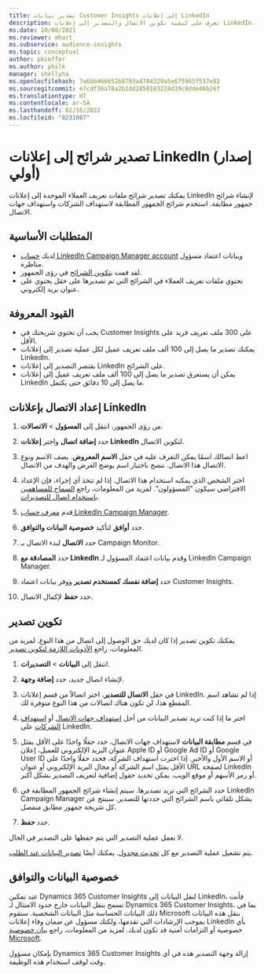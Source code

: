 ```yaml
---
title: تصدير بيانات Customer Insights إلى إعلانات LinkedIn
description: تعرف على كيفية تكوين الاتصال والتصدير إلى إعلانات LinkedIn.
ms.date: 10/08/2021
ms.reviewer: mhart
ms.subservice: audience-insights
ms.topic: conceptual
author: pkieffer
ms.author: philk
manager: shellyha
ms.openlocfilehash: 7a6bb466652b8703a4784329a5e675965f557e82
ms.sourcegitcommit: e7cdf36a78a2b1dd2850183224d39c8dde46b26f
ms.translationtype: HT
ms.contentlocale: ar-SA
ms.lasthandoff: 02/16/2022
ms.locfileid: "8231087"
---
```

# <a name="export-segments-to-linkedin-ads-preview"></a>تصدير شرائح إلى إعلانات LinkedIn (إصدار أولي)

يمكنك تصدير شرائح ملفات تعريف العملاء الموحدة إلى إعلانات LinkedIn لإنشاء شرائح جمهور مطابقة. استخدم شرائح الجمهور المطابقة لاستهداف الشركات واستهداف جهات الاتصال.

## <a name="prerequisites"></a>المتطلبات الأساسية

-   لديك [حساب LinkedIn Campaign Manager account](https://business.linkedin.com/marketing-solutions/ads) وبيانات اعتماد مسؤول مناظرة.
-   لقد قمت [بتكوين الشرائح](segments.md) في رؤى الجمهور.
-   تحتوي ملفات تعريف العملاء في الشرائح التي تم تصديرها على حقل يحتوي على عنوان بريد إلكتروني.

## <a name="known-limitations"></a>القيود المعروفة

- يجب أن تحتوي شريحتك في Customer Insights على 300 ملف تعريف فريد على الأقل. 
- يمكنك تصدير ما يصل إلى 100 ألف ملف تعريف عميل لكل عملية تصدير إلى إعلانات LinkedIn.
- يقتصر التصدير إلى إعلانات LinkedIn على الشرائح.
- يمكن أن يستغرق تصدير ما يصل إلى 100 ألف ملف تعريف عميل إلى إعلانات LinkedIn ما يصل إلى 10 دقائق حتى يكتمل. 

## <a name="set-up-the-connection-to-linkedin-ads"></a>إعداد الاتصال بإعلانات LinkedIn

1. من رؤى الجمهور، انتقل إلى **المسؤول** > **الاتصالات**.

1. حدد **إضافة اتصال** واختر **إعلانات LinkedIn** لتكوين الاتصال.

1. اعط اتصالك اسمًا يمكن التعرف عليه في حقل **الاسم المعروض**. يصف الاسم ونوع الاتصال هذا الاتصال. ننصح باختيار اسم يوضح الغرض والهدف من الاتصال.

1. اختر الشخص الذي يمكنه استخدام هذا الاتصال. إذا لم تتخذ أي إجراء، فإن الإعداد الافتراضي سيكون "المسؤولون". لمزيد من المعلومات، راجع [السماح للمساهمين باستخدام اتصال للتصديرات](connections.md#allow-contributors-to-use-a-connection-for-exports).

1. قدم [معرف حساب LinkedIn Campaign Manager](https://www.linkedin.com/help/lms/answer/a424270).

1. حدد **أوافق** لتأكيد **خصوصية البيانات والتوافق‬**.

1. حدد **الاتصال** لبدء الاتصال بـ Campaign Monitor.

1. حدد **المصادقة مع LinkedIn** وقدم بيانات اعتماد المسؤول لـ LinkedIn Campaign Manager.

1. حدد **إضافة نفسك كمستخدم تصدير** ووفر بيانات اعتماد Customer Insights.

1. حدد **حفظ** لإكمال الاتصال.

## <a name="configure-an-export"></a>تكوين تصدير

يمكنك تكوين تصدير إذا كان لديك حق الوصول إلى اتصال من هذا النوع. لمزيد من المعلومات، راجع [الأذونات اللازمة لتكوين تصدير](export-destinations.md#set-up-a-new-export).

1. انتقل إلى **البيانات** > **التصديرات**.

1. لإنشاء اتصال جديد، حدد **إضافة وجهة**.

1. في حقل **الاتصال للتصدير**، اختر اتصالاً من قسم إعلانات LinkedIn. إذا لم تشاهد اسم المقطع هذا، لن تكون هناك اتصالات من هذا النوع متوفرة لك.

1. اختر ما إذا كنت تريد تصدير البيانات من أجل [استهداف جهات الاتصال](https://business.linkedin.com/marketing-solutions/ad-targeting/contact-targeting) أو [استهداف الشركات](https://business.linkedin.com/marketing-solutions/ad-targeting/account-targeting) على LinkedIn. 

1. في قسم **مطابقة البيانات** لاستهداف جهات الاتصال، حدد حقلًا واحدًا على الأقل يمثل عنوان البريد الإلكتروني للعميل، إعلان Apple ID أو Google Ad ID أو Google User ID أو الاسم الأول والأخير. إذا اخترت استهداف الشركة، فحدد حقلًا واحدًا على الأقل يمثل اسم الشركة أو مجال البريد الإلكتروني أو عنوان URL لصفحة LinkedIn أو رمز الأسهم أو موقع الويب. يمكن تحديد حقول إضافية لتعريف التصدير بشكل أكبر. 

1. حدد الشرائح التي تريد تصديرها. سيتم إنشاء شرائح الجمهور المطابقة في LinkedIn Campaign Manager بشكل تلقائي باسم الشرائح التي حددتها للتصدير. سينتج عن كل شريحة جمهور مطابق منفصل. 

1. حدد **حفظ**.

لا تعمل عملية التصدير التي يتم حفظها على التصدير في الحال.

يتم تشغيل عملية التصدير مع كل [تحديث مجدول](system.md#schedule-tab). يمكنك أيضًا [تصدير البيانات عند الطلب](export-destinations.md#run-exports-on-demand). 


## <a name="data-privacy-and-compliance"></a>خصوصية البيانات والتوافق

عند تمكين Dynamics 365 Customer Insights لنقل البيانات إلى LinkedIn، فأنت تسمح بنقل البيانات خارج حدود الامتثال لـ Dynamics 365 Customer Insights، بما في ذلك البيانات الحساسة مثل البيانات الشخصية. ستقوم Microsoft بنقل هذه البيانات بموجب الإرشادات التي تقدمها، ولكنك مسؤول عن ضمان وفاء إعلانات LinkedIn بأي خصوصية أو التزامات أمنية قد تكون لديك. لمزيد من المعلومات، راجع [بيان خصوصية Microsoft](https://go.microsoft.com/fwlink/?linkid=396732).

بإمكان مسؤول Dynamics 365 Customer Insights إزالة وجهة التصدير هذه في أي وقت لوقف استخدام هذه الوظيفة.
